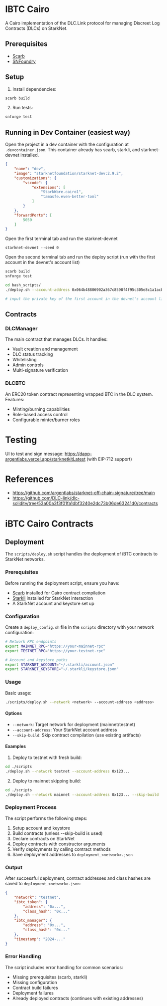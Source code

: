 # IBTC Cairo

A Cairo implementation of the DLC.Link protocol for managing Discreet Log Contracts (DLCs) on StarkNet.

## Prerequisites

- [Scarb](https://docs.swmansion.com/scarb/download)
- [SNFoundry](https://foundry-rs.github.io/starknet-foundry/getting-started/installation.html)

## Setup

1. Install dependencies:
```bash
scarb build
```

2. Run tests:
```bash
snforge test
```

## Running in Dev Container (easiest way)

Open the project in a dev container with the configuration at `.devcontainer.json`. This container already has scarb, starkli, and starknet-devnet installed.

```json
{
    "name": "dev",
    "image": "starknetfoundation/starknet-dev:2.9.2",
    "customizations": {
        "vscode": {
            "extensions": [
                "StarkWare.cairo1",
                "tamasfe.even-better-toml"
            ]
        }
    },
    "forwardPorts": [
        5050
    ]
}
```

Open the first terminal tab and run the starknet-devnet
```
starknet-devnet --seed 0
```

Open the second terminal tab and run the deploy script (run with the first account in the devnet's account list)
```bash
scarb build
snforge test

cd bash_scripts/
./deploy.sh --account-address 0x064b48806902a367c8598f4f95c305e8c1a1acba5f082d294a43793113115691 --skip-build

# input the private key of the first account in the devnet's account list when prompted
```

## Contracts

### DLCManager
The main contract that manages DLCs. It handles:
- Vault creation and management
- DLC status tracking
- Whitelisting
- Admin controls
- Multi-signature verification

### DLCBTC
An ERC20 token contract representing wrapped BTC in the DLC system. Features:
- Minting/burning capabilities
- Role-based access control
- Configurable minter/burner roles

# Testing
UI to test and sign message: https://dapp-argentlabs.vercel.app/starknetkitLatest (with EIP-712 support)

# References
- https://github.com/argentlabs/starknet-off-chain-signature/tree/main
- https://github.com/DLC-link/dlc-solidity/tree/53a00a3f3f01fa1dbf3240e2dc73b06de63241d0/contracts

# iBTC Cairo Contracts

## Deployment

The `scripts/deploy.sh` script handles the deployment of iBTC contracts to StarkNet networks.

### Prerequisites

Before running the deployment script, ensure you have:

- [Scarb](https://docs.swmansion.com/scarb/) installed for Cairo contract compilation
- [Starkli](https://book.starkli.rs/) installed for StarkNet interaction
- A StarkNet account and keystore set up

### Configuration

Create a `deploy_config.sh` file in the `scripts` directory with your network configuration:

```bash
# Network RPC endpoints
export MAINNET_RPC="https://your-mainnet-rpc"
export TESTNET_RPC="https://your-testnet-rpc"

# Account and keystore paths
export STARKNET_ACCOUNT="~/.starkli/account.json"
export STARKNET_KEYSTORE="~/.starkli/keystore.json"
```

### Usage

Basic usage:
```bash
./scripts/deploy.sh --network <network> --account-address <address>
```

#### Options

- `--network`: Target network for deployment (mainnet/testnet)
- `--account-address`: Your StarkNet account address
- `--skip-build`: Skip contract compilation (use existing artifacts)

#### Examples

1. Deploy to testnet with fresh build:
```bash
cd ./scripts
./deploy.sh --network testnet --account-address 0x123...
```

2. Deploy to mainnet skipping build:
```bash
cd ./scripts
./deploy.sh --network mainnet --account-address 0x123... --skip-build
```

### Deployment Process

The script performs the following steps:

1. Setup account and keystore
2. Build contracts (unless --skip-build is used)
3. Declare contracts on StarkNet
4. Deploy contracts with constructor arguments
5. Verify deployments by calling contract methods
6. Save deployment addresses to `deployment_<network>.json`

### Output

After successful deployment, contract addresses and class hashes are saved to `deployment_<network>.json`:

```json
{
    "network": "testnet",
    "ibtc_token": {
        "address": "0x...",
        "class_hash": "0x..."
    },
    "ibtc_manager": {
        "address": "0x...",
        "class_hash": "0x..."
    },
    "timestamp": "2024-..."
}
```

### Error Handling

The script includes error handling for common scenarios:
- Missing prerequisites (scarb, starkli)
- Missing configuration
- Contract build failures
- Deployment failures
- Already deployed contracts (continues with existing addresses)